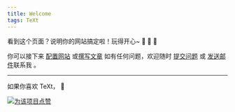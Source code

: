 ```yaml
---
title: Welcome
tags: TeXt
---
```


看到这个页面？说明你的网站搞定啦！玩得开心~ :ghost: :ghost: :ghost:

你可以接下来 [配置网站](https://kitian616.github.io/jekyll-TeXt-theme/docs/en/configuration) 或[撰写文章](https://kitian616.github.io/jekyll-TeXt-theme/docs/en/writing-posts) 如有任何问题，欢迎随时 [提交问题](https://github.com/kitian616/jekyll-TeXt-theme/issues) 或 [发送邮件](mailto:kitian616@outlook.com)联系我 。

<!--more-->

---

如果你喜欢 TeXt， :star2:

[![为该项目点赞](https://img.shields.io/github/stars/kitian616/jekyll-TeXt-theme.svg?label=Stars&style=social)](https://github.com/kitian616/jekyll-TeXt-theme/)
